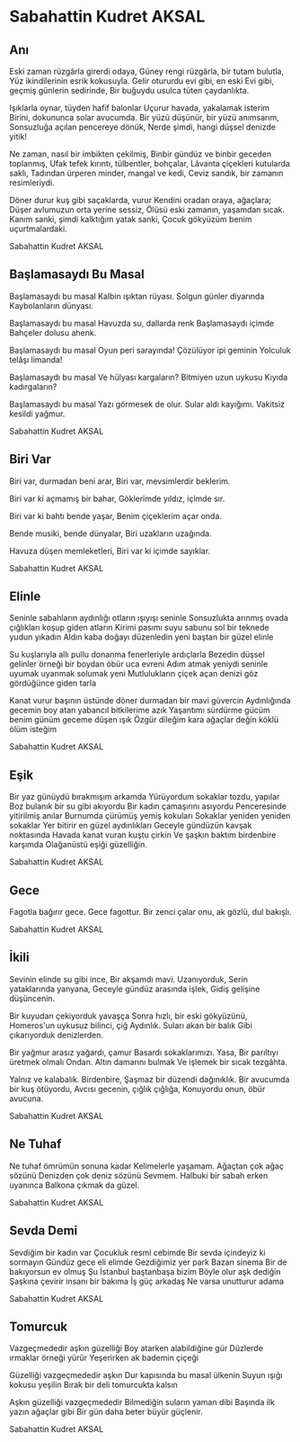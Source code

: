 # Sabahattin Kudret AKSAL

## Anı 

Eski zaman rüzgârla girerdi odaya,
Güney rengi rüzgârla, bir tutam bulutla,
Yüz ikindilerinin esrik kokusuyla.
Gelir otururdu evi gibi, en eski
Evi gibi, geçmiş günlerin sedirinde,
Bir buğuydu usulca tüten çaydanlıkta.

Işıklarla oynar, tüyden hafif balonlar
Uçurur havada, yakalamak isterim
Birini, dokununca solar avucumda.
Bir yüzü düşünür, bir yüzü anımsarım,
Sonsuzluğa açılan pencereye dönük,
Nerde şimdi, hangi düşsel denizde yitik!

Ne zaman, nasıl bir imbikten çekilmiş,
Binbir gündüz ve binbir geceden toplanmış,
Ufak tefek kırıntı, tülbentler, bohçalar,
Lâvanta çiçekleri kutularda saklı,
Tadından ürperen minder, mangal ve kedi,
Ceviz sandık, bir zamanın resimleriydi.

Döner durur kuş gibi saçaklarda, vurur
Kendini oradan oraya, ağaçlara;
Düşer avlumuzun orta yerine sessiz,
Ölüsü eski zamanın, yaşamdan sıcak.
Kanım sanki, şimdi kalktığım yatak sanki,
Çocuk gökyüzüm benim uçurtmalardaki.

Sabahattin Kudret AKSAL

## Başlamasaydı Bu Masal

Başlamasaydı bu masal
Kalbin ışıktan rüyası.
Solgun günler diyarında
Kaybolanların dünyası.

Başlamasaydı bu masal
Havuzda su, dallarda renk
Başlamasaydı içimde
Bahçeler dolusu ahenk.

Başlamasaydı bu masal
Oyun peri sarayında!
Çözülüyor ipi geminin
Yolculuk telâşı limanda!

Başlamasaydı bu masal
Ve hülyası kargaların?
Bitmiyen uzun uykusu
Kıyıda kadırgaların?

Başlamasaydı bu masal
Yazı görmesek de olur.
Sular aldı kayığımı.
Vakitsiz kesildi yağmur.

Sabahattin Kudret AKSAL

## Biri Var

Biri var, durmadan beni arar,
Biri var, mevsimlerdir beklerim.

Biri var ki açmamış bir bahar,
Göklerimde yıldız, içimde sır.

Biri var ki bahtı bende yaşar,
Benim çiçeklerim açar onda.

Bende musiki, bende dünyalar,
Biri uzakların uzağında.

Havuza düşen memleketleri,
Biri var ki içimde sayıklar.

Sabahattin Kudret AKSAL

## Elinle

Seninle sabahların aydınlığı otların ışıyışı seninle
Sonsuzlukta arınmış ovada çığlıkları koşup giden atların
Kirimi pasımı suyu sabunu sol bir teknede yudun yıkadın
Aldın kaba doğayı düzenledin yeni baştan bir güzel elinle

Su kuşlarıyla allı pullu donanma fenerleriyle ardıçlarla
Bezedin düşsel gelinler örneği bir boydan öbür uca evreni
Adım atmak yeniydi seninle uyumak uyanmak solumak yeni
Mutlulukların çiçek açan denizi göz gördüğünce giden tarla

Kanat vurur başının üstünde döner durmadan bir mavi güvercin
Aydınlığında gecemin boy atan yabancıl bitkilerime azık
Yaşantımı sürdürme gücüm benim günüm geceme düşen ışık
Özgür dileğim kara ağaçlar değin köklü ölüm isteğim

Sabahattin Kudret AKSAL

## Eşik

Bir yaz günüydü bırakmışım arkamda
Yürüyordum sokaklar tozdu, yapılar
Boz bulanık bir su gibi akıyordu
Bir kadın çamaşırını asıyordu
Penceresinde yitirilmiş anılar
Burnumda çürümüş yemiş kokuları
Sokaklar yeniden yeniden sokaklar
Yer bitirir en güzel aydınlıkları
Geceyle gündüzün kavşak noktasında
Havada kanat vuran kuştu çirkin
Ve şaşkın baktım birdenbire karşımda
Olağanüstü eşiği güzelliğin.

Sabahattin Kudret AKSAL

## Gece

Fagotla bağırır gece. Gece fagottur.
Bir zenci çalar onu, ak gözlü, dul bakışlı.

Sabahattin Kudret AKSAL

## İkili

Sevinin elinde su gibi ince,
Bir akşamdı mavi. Uzanıyorduk,
Serin yataklarında yanyana,
Geceyle gündüz arasında işlek,
Gidiş gelişine düşüncenin.

Bir kuyudan çekiyorduk yavaşça
Sonra hızlı, bir eski gökyüzünü,
Homeros'un uykusuz bilinci, çiğ
Aydınlık. Suları akan bir balık
Gibi çıkarıyorduk denizlerden.

Bir yağmur arasız yağardı, çamur
Basardı sokaklarımızı. Yasa,
Bir parıltıyı üretmek olmalı
Ondan. Altın damarını bulmak
Ve işlemek bir sıcak tezgâhta.

Yalnız ve kalabalık. Birdenbire,
Şaşmaz bir düzendi dağınıklık.
Bir avucumda bir kuş ötüyordu,
Avcısı gecenin, çığlık çığlığa,
Konuyordu onun, öbür avucuna.

Sabahattin Kudret AKSAL

## Ne Tuhaf

Ne tuhaf ömrümün sonuna kadar
Kelimelerle yaşamam.
Ağaçtan çok ağaç sözünü
Denizden çok deniz sözünü
Sevmem.
Halbuki bir sabah erken uyanınca
Balkona çıkmak da güzel.

Sabahattin Kudret AKSAL

## Sevda Demi

Sevdiğim bir kadın var
Çocukluk resmi cebimde
Bir sevda içindeyiz ki sormayın
Gündüz gece eli elimde
Gezdiğimiz yer park
Bazan sinema
Bir de bakıyorsun ev olmuş
Şu İstanbul baştanbaşa bizim
Böyle olur aşk dediğin
Şaşkına çevirir insanı bir bakıma
İş güç arkadaş
Ne varsa unutturur adama

Sabahattin Kudret AKSAL

## Tomurcuk

Vazgeçmededir aşkın güzelliği
Boy atarken alabildiğine gür
Düzlerde ırmaklar örneği yürür
Yeşerirken ak bademin çiçeği

Güzelliği vazgeçmededir aşkın
Dur kapısında bu masal ülkenin
Suyun ışığı kokusu yeşilin
Bırak bir deli tomurcukta kalsın

Aşkın güzelliği vazgeçmededir
Bilmediğin suların yaman dibi
Başında ilk yazın ağaçlar gibi
Bir gün daha beter büyür güçlenir.

Sabahattin Kudret AKSAL